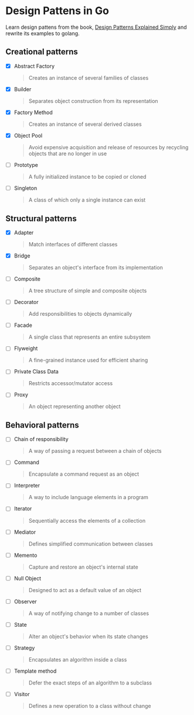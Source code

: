 # Design Pattens in Go

Learn design pattens from the book, [Design Patterns Explained Simply](https://sourcemaking.com/design_patterns) and rewrite its examples to golang.

## Creational patterns
* [x] Abstract Factory
    > Creates an instance of several families of classes
* [x] Builder
    > Separates object construction from its representation
* [x] Factory Method
    > Creates an instance of several derived classes
* [x] Object Pool
    > Avoid expensive acquisition and release of resources by recycling objects that are no longer in use
* [ ] Prototype
    > A fully initialized instance to be copied or cloned
* [ ] Singleton
    > A class of which only a single instance can exist

## Structural patterns
* [x] Adapter
    > Match interfaces of different classes
* [x] Bridge
    > Separates an object's interface from its implementation
* [ ] Composite
    > A tree structure of simple and composite objects
* [ ] Decorator
    > Add responsibilities to objects dynamically
* [ ] Facade
    > A single class that represents an entire subsystem
* [ ] Flyweight
    > A fine-grained instance used for efficient sharing
* [ ] Private Class Data
    > Restricts accessor/mutator access
* [ ] Proxy
    > An object representing another object

## Behavioral patterns
* [ ] Chain of responsibility
    > A way of passing a request between a chain of objects
* [ ] Command
    > Encapsulate a command request as an object
* [ ] Interpreter
    > A way to include language elements in a program
* [ ] Iterator
    > Sequentially access the elements of a collection
* [ ] Mediator
    > Defines simplified communication between classes
* [ ] Memento
    > Capture and restore an object's internal state
* [ ] Null Object
    > Designed to act as a default value of an object
* [ ] Observer
    > A way of notifying change to a number of classes
* [ ] State
    > Alter an object's behavior when its state changes
* [ ] Strategy
    > Encapsulates an algorithm inside a class
* [ ] Template method
    > Defer the exact steps of an algorithm to a subclass
* [ ] Visitor
    > Defines a new operation to a class without change